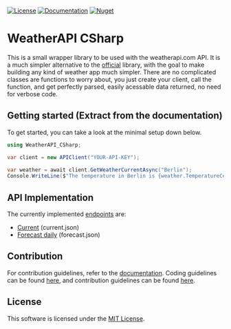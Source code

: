 [![License](https://img.shields.io/badge/license-MIT-limegreen?style=for-the-badge)](./LICENSE.md)
[![Documentation](https://img.shields.io/badge/DOCUMENTATION-blue?style=for-the-badge)](https://underthefoxtree.github.io/WeatherAPI-CSharp/)
[![Nuget](https://img.shields.io/nuget/v/WeatherAPI-CSharp?label=Version&style=for-the-badge)](https://www.nuget.org/packages/WeatherAPI-CSharp)

# WeatherAPI CSharp
This is a small wrapper library to be used with the weatherapi.com API. It is a much simpler alternative to the [official]("https://github.com/weatherapicom/csharp") library, with the goal to make building any kind of weather app much simpler. There are no complicated classes are functions to worry about, you just create your client, call the function, and get perfectly parsed, easily acessable data returned, no need for verbose code.

## Getting started (Extract from the documentation)
To get started, you can take a look at the minimal setup down below.

```csharp
using WeatherAPI_CSharp;

var client = new APIClient("YOUR-API-KEY");

var weather = await client.GetWeatherCurrentAsync("Berlin");
Console.WriteLine($"The temperature in Berlin is {weather.TemperatureCelsius}C at a wind speed of {weather.WindKph}km/h");
```

## API Implementation
The currently implemented [endpoints](https://www.weatherapi.com/docs/) are:
- [Current](https://underthefoxtree.github.io/WeatherAPI-CSharp/api/WeatherAPI_CSharp.Forecast.html) (current.json)
- [Forecast daily](https://underthefoxtree.github.io/WeatherAPI-CSharp/api/WeatherAPI_CSharp.ForecastDaily.html) (forecast.json)

## Contribution
For contribution guidelines, refer to the [documentation](https://underthefoxtree.github.io/WeatherAPI-CSharp/).
Coding guidelines can be found [here](https://underthefoxtree.github.io/WeatherAPI-CSharp/guidelines/codestyle.html), and contribution guidelines can be found [here](https://underthefoxtree.github.io/WeatherAPI-CSharp/guidelines/contribution.html).

## License
This software is licensed under the [MIT License](LICENSE.md).
